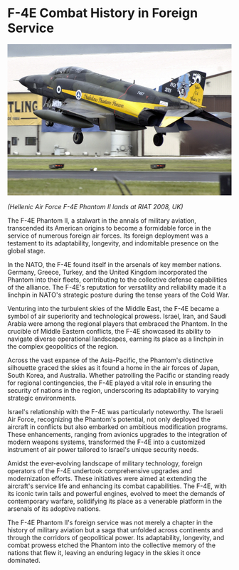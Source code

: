 # F-4E Combat History in Foreign Service

![real_life_f_4e_greece_lands_in_riat](../img/real_life_greek_phantom_lands_riat.jpg)

_(Hellenic Air Force F-4E Phantom II lands at RIAT 2008, UK)_

The F-4E Phantom II, a stalwart in the annals of military aviation, transcended its American origins
to become a formidable force in the service of numerous foreign air forces. Its foreign deployment
was a testament to its adaptability, longevity, and indomitable presence on the global stage.

In the NATO, the F-4E found itself in the arsenals of key member nations. Germany, Greece,
Turkey, and the United Kingdom incorporated the Phantom into their fleets, contributing to the
collective defense capabilities of the alliance. The F-4E's reputation for versatility and
reliability made it a linchpin in NATO's strategic posture during the tense years of the Cold War.

Venturing into the turbulent skies of the Middle East, the F-4E became a symbol of air superiority
and technological prowess. Israel, Iran, and Saudi Arabia were among the regional players that
embraced the Phantom. In the crucible of Middle Eastern conflicts, the F-4E showcased its ability to
navigate diverse operational landscapes, earning its place as a linchpin in the complex geopolitics
of the region.

Across the vast expanse of the Asia-Pacific, the Phantom's distinctive silhouette graced the skies
as it found a home in the air forces of Japan, South Korea, and Australia. Whether patrolling the
Pacific or standing ready for regional contingencies, the F-4E played a vital role in ensuring the
security of nations in the region, underscoring its adaptability to varying strategic environments.

Israel's relationship with the F-4E was particularly noteworthy. The Israeli Air Force, recognizing
the Phantom's potential, not only deployed the aircraft in conflicts but also embarked on ambitious
modification programs. These enhancements, ranging from avionics upgrades to the integration of
modern weapons systems, transformed the F-4E into a customized instrument of air power tailored to
Israel's unique security needs.

Amidst the ever-evolving landscape of military technology, foreign operators of the F-4E undertook
comprehensive upgrades and modernization efforts. These initiatives were aimed at extending the
aircraft's service life and enhancing its combat capabilities. The F-4E, with its iconic twin tails
and powerful engines, evolved to meet the demands of contemporary warfare, solidifying its place as
a venerable platform in the arsenals of its adoptive nations.

The F-4E Phantom II's foreign service was not merely a chapter in the history of military aviation
but a saga that unfolded across continents and through the corridors of geopolitical power. Its
adaptability, longevity, and combat prowess etched the Phantom into the collective memory of the
nations that flew it, leaving an enduring legacy in the skies it once dominated.
